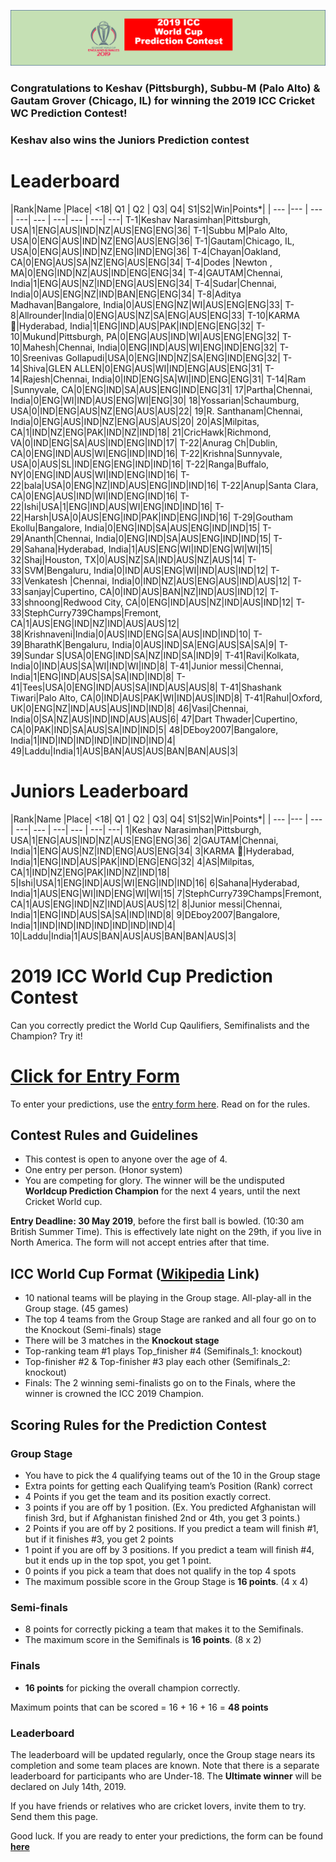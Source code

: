 ![Logo](images/ICCWCPP.png)

### Congratulations to Keshav (Pittsburgh), Subbu-M (Palo Alto) & Gautam Grover (Chicago, IL) for winning the 2019 ICC Cricket WC Prediction Contest!
### Keshav also wins the Juniors Prediction contest

# Leaderboard

|Rank|Name |Place| <18| Q1 | Q2 | Q3| Q4| S1|S2|Win|Points*|
| --- |--- | --- | ---| --- | ---| --- | ---| ---|
T-1|Keshav Narasimhan|Pittsburgh, USA|1|ENG|AUS|IND|NZ|AUS|ENG|ENG|36|
T-1|Subbu M|Palo Alto, USA|0|ENG|AUS|IND|NZ|ENG|AUS|ENG|36|
T-1|Gautam|Chicago, IL, USA|0|ENG|AUS|IND|NZ|ENG|IND|ENG|36|
T-4|Chayan|Oakland, CA|0|ENG|AUS|SA|NZ|ENG|AUS|ENG|34|
T-4|Dodes |Newton , MA|0|ENG|IND|NZ|AUS|IND|ENG|ENG|34|
T-4|GAUTAM|Chennai, India|1|ENG|AUS|NZ|IND|ENG|AUS|ENG|34|
T-4|Sudar|Chennai, India|0|AUS|ENG|NZ|IND|BAN|ENG|ENG|34|
T-8|Aditya Madhavan|Bangalore, India|0|AUS|ENG|NZ|WI|AUS|ENG|ENG|33|
T-8|Allrounder|India|0|ENG|AUS|NZ|SA|ENG|AUS|ENG|33|
T-10|KARMA 🦄|Hyderabad, India|1|ENG|IND|AUS|PAK|IND|ENG|ENG|32|
T-10|Mukund|Pittsburgh, PA|0|ENG|AUS|IND|WI|AUS|ENG|ENG|32|
T-10|Mahesh|Chennai, India|0|ENG|IND|AUS|WI|ENG|IND|ENG|32|
T-10|Sreenivas Gollapudi|USA|0|ENG|IND|NZ|SA|ENG|IND|ENG|32|
T-14|Shiva|GLEN ALLEN|0|ENG|AUS|WI|IND|ENG|AUS|ENG|31|
T-14|Rajesh|Chennai, India|0|IND|ENG|SA|WI|IND|ENG|ENG|31|
T-14|Ram |Sunnyvale, CA|0|ENG|IND|SA|AUS|ENG|IND|ENG|31|
17|Partha|Chennai, India|0|ENG|WI|IND|AUS|ENG|WI|ENG|30|
18|Yossarian|Schaumburg, USA|0|IND|ENG|AUS|NZ|ENG|AUS|AUS|22|
19|R. Santhanam|Chennai, India|0|ENG|AUS|IND|NZ|ENG|AUS|AUS|20|
20|AS|Milpitas, CA|1|IND|NZ|ENG|PAK|IND|NZ|IND|18|
21|CricHawk|Richmond, VA|0|IND|ENG|SA|AUS|IND|ENG|IND|17|
T-22|Anurag Ch|Dublin, CA|0|ENG|IND|AUS|WI|ENG|IND|IND|16|
T-22|Krishna|Sunnyvale, USA|0|AUS|SL|IND|ENG|ENG|IND|IND|16|
T-22|Ranga|Buffalo, NY|0|ENG|IND|AUS|WI|IND|ENG|IND|16|
T-22|bala|USA|0|ENG|NZ|IND|AUS|ENG|IND|IND|16|
T-22|Anup|Santa Clara, CA|0|ENG|AUS|IND|WI|IND|ENG|IND|16|
T-22|Ishi|USA|1|ENG|IND|AUS|WI|ENG|IND|IND|16|
T-22|Harsh|USA|0|AUS|ENG|IND|PAK|IND|ENG|IND|16|
T-29|Goutham Ekollu|Bangalore, India|0|ENG|IND|SA|AUS|ENG|IND|IND|15|
T-29|Ananth|Chennai, India|0|ENG|IND|SA|AUS|ENG|IND|IND|15|
T-29|Sahana|Hyderabad, India|1|AUS|ENG|WI|IND|ENG|WI|WI|15|
32|Shaj|Houston, TX|0|AUS|NZ|SA|IND|AUS|NZ|AUS|14|
T-33|SVM|Bengaluru, India|0|IND|AUS|ENG|WI|IND|AUS|IND|12|
T-33|Venkatesh |Chennai, India|0|IND|NZ|AUS|ENG|AUS|IND|AUS|12|
T-33|sanjay|Cupertino, CA|0|IND|AUS|BAN|NZ|IND|AUS|IND|12|
T-33|shnoong|Redwood City, CA|0|ENG|IND|AUS|NZ|IND|AUS|IND|12|
T-33|StephCurry739Champs|Fremont, CA|1|AUS|ENG|IND|NZ|IND|AUS|AUS|12|
38|Krishnaveni|India|0|AUS|IND|ENG|SA|AUS|IND|IND|10|
T-39|BharathK|Bengaluru, India|0|AUS|IND|SA|ENG|AUS|SA|SA|9|
T-39|Sundar S|USA|0|ENG|IND|SA|NZ|IND|SA|IND|9|
T-41|Ravi|Kolkata, India|0|IND|AUS|SA|WI|IND|WI|IND|8|
T-41|Junior messi|Chennai, India|1|ENG|IND|AUS|SA|SA|IND|IND|8|
T-41|Tees|USA|0|ENG|IND|AUS|SA|IND|AUS|AUS|8|
T-41|Shashank Tiwari|Palo Alto, CA|0|IND|AUS|PAK|WI|IND|AUS|IND|8|
T-41|Rahul|Oxford, UK|0|ENG|NZ|IND|AUS|AUS|IND|IND|8|
46|Vasi|Chennai, India|0|SA|NZ|AUS|IND|IND|AUS|AUS|6|
47|Dart Thwader|Cupertino, CA|0|PAK|IND|SA|AUS|SA|IND|IND|5|
48|DEboy2007|Bangalore, India|1|IND|IND|IND|IND|IND|IND|IND|4|
49|Laddu|India|1|AUS|BAN|AUS|AUS|BAN|BAN|AUS|3|

# Juniors Leaderboard

|Rank|Name |Place| <18| Q1 | Q2 | Q3| Q4| S1|S2|Win|Points*|
| --- |--- | --- | ---| --- | ---| --- | ---| ---|
1|Keshav Narasimhan|Pittsburgh, USA|1|ENG|AUS|IND|NZ|AUS|ENG|ENG|36|
2|GAUTAM|Chennai, India|1|ENG|AUS|NZ|IND|ENG|AUS|ENG|34|
3|KARMA 🦄|Hyderabad, India|1|ENG|IND|AUS|PAK|IND|ENG|ENG|32|
4|AS|Milpitas, CA|1|IND|NZ|ENG|PAK|IND|NZ|IND|18|
5|Ishi|USA|1|ENG|IND|AUS|WI|ENG|IND|IND|16|
6|Sahana|Hyderabad, India|1|AUS|ENG|WI|IND|ENG|WI|WI|15|
7|StephCurry739Champs|Fremont, CA|1|AUS|ENG|IND|NZ|IND|AUS|AUS|12|
8|Junior messi|Chennai, India|1|ENG|IND|AUS|SA|SA|IND|IND|8|
9|DEboy2007|Bangalore, India|1|IND|IND|IND|IND|IND|IND|IND|4|
10|Laddu|India|1|AUS|BAN|AUS|AUS|BAN|BAN|AUS|3|

# 2019 ICC World Cup Prediction Contest

Can you correctly predict the World Cup Qaulifiers, Semifinalists and the Champion? Try it!

# [Click for Entry Form](http://bit.ly/2019_icc_worldcup_predictions)
To enter your predictions, use the [entry form here](http://bit.ly/2019_icc_worldcup_predictions). Read on for the rules.


## Contest Rules and Guidelines
- This contest is open to anyone over the age of 4.
- One entry per person. (Honor system)
- You are competing for glory. The winner will be the undisputed **Worldcup Prediction Champion** for the next 4 years, until the next Cricket World cup.

**Entry Deadline: 30 May 2019**, before the first ball is bowled. (10:30 am British Summer Time). This is effectively late night on the 29th, if you live in North America. The form will not accept entries after that time.


## ICC World Cup Format ([Wikipedia](https://en.wikipedia.org/wiki/2019_Cricket_World_Cup) Link)

- 10 national teams will be playing in the Group stage. All-play-all in the Group stage. (45 games)
- The top 4 teams from the Group Stage are ranked and all four go on to the Knockout (Semi-finals) stage 
- There will be 3 matches in the **Knockout stage**
- Top-ranking team #1 plays Top_finisher #4 (Semifinals_1: knockout)
- Top-finisher #2 & Top-finisher #3 play each other (Semifinals_2: knockout) 
- Finals: The 2 winning semi-finalists go on to the Finals, where the winner is crowned the ICC 2019 Champion.

## Scoring Rules for the Prediction Contest

### Group Stage
- You have to pick the 4 qualifying teams out of the 10 in the Group stage
- Extra points for getting each Qualifying team’s Position (Rank) correct
- 4 Points if you get the team and its position exactly correct.
- 3 points if you are off by 1 position. (Ex. You predicted Afghanistan will finish 3rd, but if Afghanistan finished 2nd or 4th, you get 3 points.)
- 2 Points if you are off by 2 positions. If you predict a team will finish #1, but if it finishes #3, you get 2 points
- 1 point if you are off by 3 positions. If you predict a team will finish #4, but it ends up in the top spot, you get 1 point.
- 0 points if you pick a team that does not qualify in the top 4 spots
- The maximum possible score in the Group Stage is **16 points**. (4 x 4)

### Semi-finals
- 8 points for correctly picking a team that makes it to the Semifinals.
- The maximum score in the Semifinals is **16 points**. (8 x 2)

### Finals
- **16 points** for picking the overall champion correctly.

Maximum points that can be scored = 16 + 16 + 16 = **48 points**

### Leaderboard
The leaderboard will be updated regularly, once the Group stage nears its completion and some team places are known. Note that there is a separate leaderboard for participants who are Under-18.
The **Ultimate winner** will be declared on July 14th, 2019.

If you have friends or relatives who are cricket lovers, invite them to try. Send them this page.

Good luck. If you are ready to enter your predictions, the form can be found **[here](http://bit.ly/2019_icc_worldcup_predictions)**



